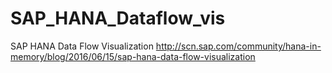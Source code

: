 # SAP_HANA_Dataflow_vis
SAP HANA Data Flow Visualization
http://scn.sap.com/community/hana-in-memory/blog/2016/06/15/sap-hana-data-flow-visualization

